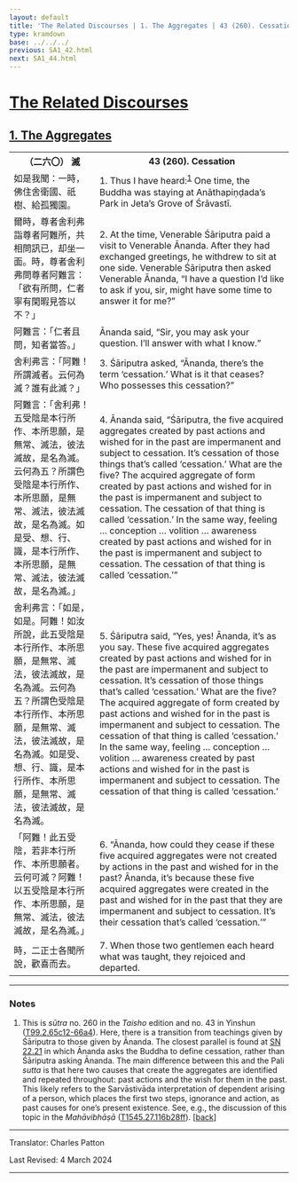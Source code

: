 ```yaml
---
layout: default
title: 'The Related Discourses | 1. The Aggregates | 43 (260). Cessation'
type: kramdown
base: ../../../
previous: SA1_42.html
next: SA1_44.html
---
```


<h1><a href='../index.html'>The Related Discourses</a></h1>
<h2><a href='index.html'>1. The Aggregates</a></h2>

<table class="trans">
  <th class='ch'>（二六〇） 滅</th>
  <th class='en'>43 (260). Cessation</th>
  <tr>
    <td class="ch" title='t99.2.65c12'>如是我聞：一時，佛住舍衛國、祇樹、給孤獨園。</td>
    <td id='p1'>1. Thus I have heard:<sup id="ref1"><a href="#n1">1</a></sup> One time, the Buddha was staying at Anāthapiṇḍada’s Park in Jeta’s Grove of Śrāvastī.</td>
  </tr>
  <tr>
    <td class="ch" title='t99.2.65c13'>爾時，尊者舍利弗詣尊者阿難所，共相問訊已，却坐一面。時，尊者舍利弗問尊者阿難言：「欲有所問，仁者寧有閑暇見答以不？」</td>
    <td id='p2'>2. At the time, Venerable Śāriputra paid a visit to Venerable Ānanda. After they had exchanged greetings, he withdrew to sit at one side. Venerable Śāriputra then asked Venerable Ānanda, “I have a question I’d like to ask if you, sir, might have some time to answer it for me?”</td>
  </tr>
  <tr>
    <td class="ch" title='t99.2.65c16'>阿難言：「仁者且問，知者當答。」</td>
    <td>Ānanda said, “Sir, you may ask your question. I’ll answer with what I know.”</td>
  </tr>
  <tr>
    <td class="ch" title='t99.2.65c16'>舍利弗言：「阿難！所謂滅者。云何為滅？誰有此滅？」</td>
    <td id='p3'>3. Śāriputra asked, “Ānanda, there’s the term ‘cessation.’ What is it that ceases? Who possesses this cessation?”</td>
  </tr>
  <tr>
    <td class="ch" title='t99.2.65c18'>阿難言：「舍利弗！五受陰是本行所作、本所思願，是無常、滅法，彼法滅故，是名為滅。云何為五？所謂色受陰是本行所作、本所思願，是無常、滅法，彼法滅故，是名為滅。如是受、想、行、識，是本行所作、本所思願，是無常、滅法，彼法滅故，是名為滅。」</td>
    <td id='p4'>4. Ānanda said, “Śāriputra, the five acquired aggregates created by past actions and wished for in the past are impermanent and subject to cessation. It’s cessation of those things that’s called ‘cessation.’ What are the five? The acquired aggregate of form created by past actions and wished for in the past is impermanent and subject to cessation. The cessation of that thing is called ‘cessation.’ In the same way, feeling … conception … volition … awareness created by past actions and wished for in the past is impermanent and subject to cessation. The cessation of that thing is called ‘cessation.’”</td>
  </tr>
  <tr>
    <td class="ch" title='t99.2.65c23'>舍利弗言：「如是，如是。阿難！如汝所說，此五受陰是本行所作、本所思願，是無常、滅法，彼法滅故，是名為滅。云何為五？所謂色受陰是本行所作、本所思願，是無常、滅法，彼法滅故，是名為滅。如是受、想、行、識，是本行所作、本所思願，是無常、滅法，彼法滅故，是名為滅。</td>
    <td id='p5'>5. Śāriputra said, “Yes, yes! Ānanda, it’s as you say. These five acquired aggregates created by past actions and wished for in the past are impermanent and subject to cessation. It’s cessation of those things that’s called ‘cessation.’ What are the five? The acquired aggregate of form created by past actions and wished for in the past is impermanent and subject to cessation. The cessation of that thing is called ‘cessation.’ In the same way, feeling … conception … volition … awareness created by past actions and wished for in the past is impermanent and subject to cessation. The cessation of that thing is called ‘cessation.’</td>
  </tr>
  <tr>
    <td class="ch" title='t99.2.65c29'>「阿難！此五受陰，若非本行所作、本所思願者。云何可滅？阿難！以五受陰是本行所作、本所思願，是無常、滅法，彼法滅故，是名為滅。」</td>
    <td id='p6'>6. “Ānanda, how could they cease if these five acquired aggregates were not created by actions in the past and wished for in the past? Ānanda, it’s because these five acquired aggregates were created in the past and wished for in the past that they are impermanent and subject to cessation. It’s their cessation that’s called ‘cessation.’”</td>
  </tr>
  <tr>
    <td class="ch" title='t99.2.66a3'>時，二正士各聞所說，歡喜而去。</td>
    <td id='p7'>7. When those two gentlemen each heard what was taught, they rejoiced and departed.</td>
  </tr>
</table>

<hr/>

<h3 id="notes">Notes</h3>

<ol>
<li id="n1">This is <em>sūtra</em> no. 260 in the <cite>Taisho</cite> edition and no. 43 in Yinshun (<a href="https://cbetaonline.dila.edu.tw/zh/T02n0099_p0065c12" target="_blank">T99.2.65c12-66a4</a>). Here, there is a transition from teachings given by Śāriputra to those given by Ānanda. The closest parallel is found at <a href="https://suttacentral.net/sn22.21" target="_blank">SN 22.21</a> in which Ānanda asks the Buddha to define cessation, rather than Śāriputra asking Ānanda. The main difference between this and the Pali <em>sutta</em> is that here two causes that create the aggregates are identified and repeated throughout: past actions and the wish for them in the past. This likely refers to the Sarvāstivāda interpretation of dependent arising of a person, which places the first two steps, ignorance and action, as past causes for one’s present existence. See, e.g., the discussion of this topic in the <cite>Mahāvibhāṣā</cite> (<a href="https://cbetaonline.dila.edu.tw/zh/T27n1545_p0116b28" target="_blank">T1545.27.116b28ff</a>). [<a href="#ref1">back</a>]</li>
</ol>

<hr/>

<p class="translator">Translator: Charles Patton</p>
<p class='revised'>Last Revised: 4 March 2024</p>

<hr/>